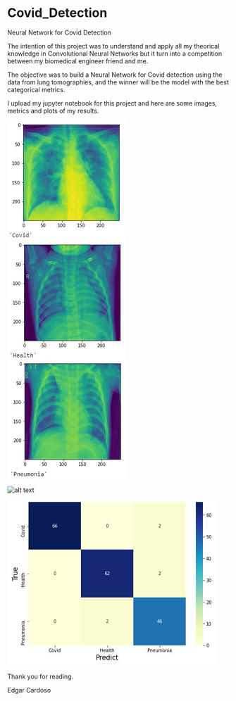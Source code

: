 # Covid_Detection
Neural Network for Covid Detection

The intention of this project was to understand and apply all my theorical knowledge in Convolutional Neural Networks but it turn into a competition between my biomedical engineer friend and me. 

The objective was to build a Neural Network for Covid detection using the data from lung tomographies, and the winner will be the model with the best categorical metrics.

I upload my jupyter notebook for this project and here are some images, metrics and plots of my results.

![alt text](covid.JPG)  ![alt text](health.JPG) ![alt text](pneu.JPG)

![alt text](metrics_covid.JPG)

![alt text](heatmap.JPG)

Thank you for reading.


Edgar Cardoso

